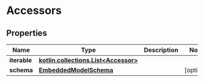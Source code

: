 
# Accessors

## Properties
Name | Type | Description | Notes
------------ | ------------- | ------------- | -------------
**iterable** | [**kotlin.collections.List&lt;Accessor&gt;**](Accessor.md) |  | 
**schema** | [**EmbeddedModelSchema**](EmbeddedModelSchema.md) |  |  [optional]



